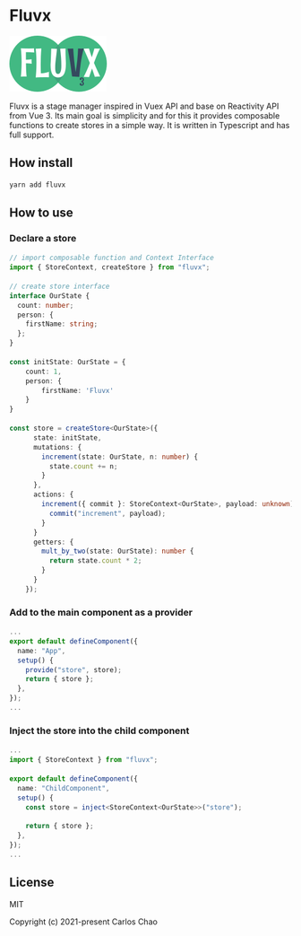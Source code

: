# Fluvx
<img src='fluvx.png'>

Fluvx is a stage manager inspired in Vuex API and base on Reactivity API from Vue 3. Its main goal is simplicity and for this it provides composable functions to create stores in a simple way. It is written in Typescript and has full support.

## How install
```bash
yarn add fluvx
```

## How to use

### Declare a store
```ts
// import composable function and Context Interface
import { StoreContext, createStore } from "fluvx";

// create store interface
interface OurState {
  count: number;
  person: {
    firstName: string;
  };
}

const initState: OurState = {
    count: 1,
    person: {
        firstName: 'Fluvx'
    }
}

const store = createStore<OurState>({
      state: initState,
      mutations: {
        increment(state: OurState, n: number) {
          state.count += n;
        }
      },
      actions: {
        increment({ commit }: StoreContext<OurState>, payload: unknown) {
          commit("increment", payload);
        }
      }
      getters: {
        mult_by_two(state: OurState): number {
          return state.count * 2;
        }
      }
    });
```
### Add to the main component as a provider

```ts
...
export default defineComponent({
  name: "App",
  setup() {
    provide("store", store);
    return { store };
  },
});
...
```

### Inject the store into the child component
```ts
...
import { StoreContext } from "fluvx";

export default defineComponent({
  name: "ChildComponent",
  setup() {
    const store = inject<StoreContext<OurState>>("store");

    return { store };
  },
});
...
```

## License

MIT

Copyright (c) 2021-present Carlos Chao






